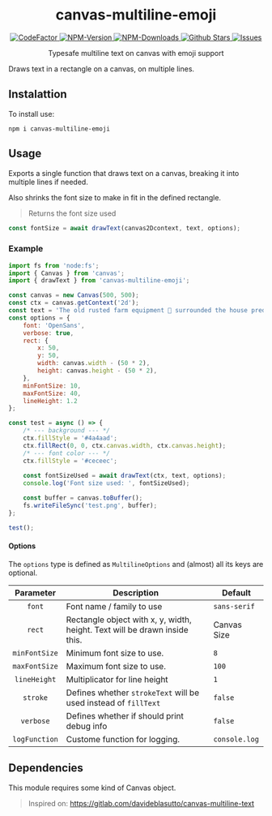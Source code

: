 <div align="center">
    <h1>canvas-multiline-emoji</h1>
    <a href="https://www.codefactor.io/repository/github/ifraan/canvas-multiline-emoji">
        <img src="https://www.codefactor.io/repository/github/ifraan/canvas-multiline-emoji/badge" alt="CodeFactor" />
    </a>
    <a href="https://www.npmjs.com/package/canvas-multiline-emoji">
        <img src="https://badgen.net/npm/v/canvas-multiline-emoji?color=blue" alt="NPM-Version"/>
    </a>
    <a href="https://www.npmjs.com/package/canvas-multiline-emoji">
        <img src="https://badgen.net/npm/dt/canvas-multiline-emoji?color=blue" alt="NPM-Downloads"/>
    </a>
    <a href="https://github.com/iFraan/canvas-multiline-emoji">
        <img src="https://badgen.net/github/stars/iFraan/canvas-multiline-emoji?color=yellow" alt="Github Stars"/>
    </a>
    <a href="https://github.com/iFraan/canvas-multiline-emoji/issues">
        <img src="https://badgen.net/github/issues/iFraan/canvas-multiline-emoji?color=green" alt="Issues"/>
    </a>
    <p>Typesafe multiline text on canvas with emoji support</p>
</div>

Draws text in a rectangle on a canvas, on multiple lines.

## Instalattion
To install use:
```shell
npm i canvas-multiline-emoji
```

## Usage
Exports a single function that draws text on a canvas, breaking it into multiple lines if needed. 

Also shrinks the font size to make in fit in the defined rectangle.

> Returns the font size used

```ts
const fontSize = await drawText(canvas2Dcontext, text, options);
```

### Example
```js
import fs from 'node:fs';
import { Canvas } from 'canvas';
import { drawText } from 'canvas-multiline-emoji';

const canvas = new Canvas(500, 500);
const ctx = canvas.getContext('2d');
const text = 'The old rusted farm equipment 🤪 surrounded the house predicting its demise. He uses onomatopoeia as a weapon of mental destruction. 👍';
const options = {
    font: 'OpenSans',
    verbose: true,
    rect: {
        x: 50,
        y: 50,
        width: canvas.width - (50 * 2),
        height: canvas.height - (50 * 2),
    },
    minFontSize: 10,
    maxFontSize: 40,
    lineHeight: 1.2
};

const test = async () => {
    /* --- background --- */
    ctx.fillStyle = '#4a4aad';
    ctx.fillRect(0, 0, ctx.canvas.width, ctx.canvas.height);
    /* --- font color --- */
    ctx.fillStyle = '#ceceec';
    
    const fontSizeUsed = await drawText(ctx, text, options);
    console.log('Font size used: ', fontSizeUsed);

    const buffer = canvas.toBuffer();
    fs.writeFileSync('test.png', buffer);
};

test();
```

#### Options
The `options` type is defined as `MultilineOptions` and (almost) all its keys are optional.

|   Parameter   | Description                                                                | Default       |
| :-----------: | -------------------------------------------------------------------------- | ------------- |
|    `font`     | Font name / family to use                                                  | `sans-serif`  |
|    `rect`     | Rectangle object with x, y, width, height. Text will be drawn inside this. | Canvas Size   |
| `minFontSize` | Minimum font size to use.                                                  | `8`           |
| `maxFontSize` | Maximum font size to use.                                                  | `100`         |
| `lineHeight`  | Multiplicator for line height                                              | `1`           |
|   `stroke`    | Defines whether `strokeText` will be used instead of `fillText`            | `false`       |
|   `verbose`   | Defines whether if should print debug info                                 | `false`       |
| `logFunction` | Custome function for logging.                                              | `console.log` |

## Dependencies
This module requires some kind of Canvas object.

> Inspired on: https://gitlab.com/davideblasutto/canvas-multiline-text